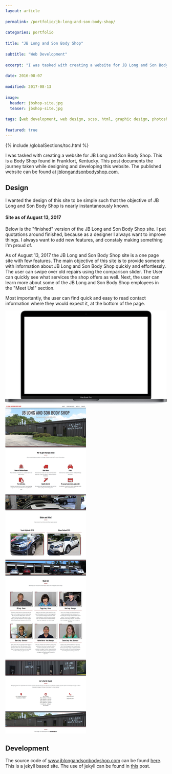 ```yaml
---
layout: article

permalink: /portfolio/jb-long-and-son-body-shop/

categories: portfolio

title: "JB Long and Son Body Shop"

subtitle: "Web Development"

excerpt: "I was tasked with creating a website for JB Long and Son Body Shop. This post documents the journey."

date: 2016-08-07

modified: 2017-08-13

image: 
  header: jbshop-site.jpg
  teaser: jbshop-site.jpg
  
tags: [web development, web design, scss, html, graphic design, photoshop, bootstrap]

featured: true
---
```

{% include /globalSections/toc.html %}

I was tasked with creating a website for JB Long and Son Body Shop. This is a Body Shop found in Frankfort, Kentucky. This post documents the journey taken while designing and developing this website. The published website can be found at <a href="http://www.jblongandsonbodyshop.com">jblongandsonbodyshop.com</a>.

## Design
I wanted the design of this site to be simple such that the objective of JB Long and Son Body Shop is nearly instantaneously known.

#### Site as of August 13, 2017
Below is the "finished" version of the JB Long and Son Body Shop site. I put quotations around finished, because as a designer I always want to improve things. I always want to add new features, and constaly making something I'm proud of.

As of August 13, 2017 the JB Long and Son Body Shop site is a one page site with few features. The main objective of this site is to provide someone with information about JB Long and Son Body Shop quickly and effortlessly. The user can swipe over old repairs using the comparison slider. The User can quickly see what services the shop offers as well. Next, the user can learn more about some of the JB Long and Son Body Shop employees in the "Meet Us!" section.

Most importantly, the user can find quick and easy to read contact information where they would expect it, at the bottom of the page.

<div class="macbook-pro-mockup">
  <img src="/assets/images/mockups/macbook-pro-mockup.png" alt="MacBook Pro Container">
  <div class="macbook-pro-mockup-content">
    <img src="/assets/images/post-jb-long-site-evo/site-evo2.jpg" alt="Snapshot of the JB Long and Son Body Shop landing page.">
  </div>
</div>

## Development
The source code of <a href="http://jblongandsonbodyshop.com/">www.jblongandsonbodyshop.com</a> can be found <a href="https://github.com/mtlong29/JBShop_Site">here</a>. This is a jekyll based site. The use of jekyll can be found in <a href="/blog/using-jekyll/">this</a> post.